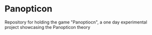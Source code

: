 # Panopticon
Repository for holding the game "Panoptiocn", a one day experimental project showcasing the Panopticon theory
